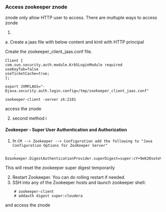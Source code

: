 ### Access zookeeper znode 

 znode only allow HTTP user to access.
There are multuple ways to access zonde

1. 
a. Create a jaas file with below content and kinit with HTTP principal 

Create the zookeeper_client_jaas.conf file.
```
Client {
com.sun.security.auth.module.Krb5LoginModule required
useKeyTab=false
useTicketCache=true;
}; 
```

`export JVMFLAGS="-Djava.security.auth.login.config=/tmp/zookeeper_client_jaas.conf"`

`zookeeper-client -server zk:2181`

access the znode


2. second method i
#### Zookeeper - Super User Authentication and Authorization

1) In `CM --> Zookeeper --> Configuration add the following to "Java Configuration Options for ZooKeeper Server"`
```
    -Dzookeeper.DigestAuthenticationProvider.superDigest=super:cY+9eK20soteVC3fQ83SXDvwlP0=
```
    
This will reset the zookeeper super digest temporarily

2) Restart Zookeeper.  You can do rolling restart if needed.
3) SSH into any of the Zookeeper hosts and launch zookeeper shell:
```
    # zookeeper-client
    # addauth digest super:cloudera
```
and access the znode

```
